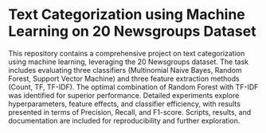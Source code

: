 # Text Categorization using Machine Learning on 20 Newsgroups Dataset
 This repository contains a comprehensive project on text categorization using machine learning, leveraging the 20 Newsgroups dataset. The task includes evaluating three classifiers (Multinomial Naive Bayes, Random Forest, Support Vector Machine) and three feature extraction methods (Count, TF, TF-IDF). The optimal combination of Random Forest with TF-IDF was identified for superior performance. Detailed experiments explore hyperparameters, feature effects, and classifier efficiency, with results presented in terms of Precision, Recall, and F1-score. Scripts, results, and documentation are included for reproducibility and further exploration.
